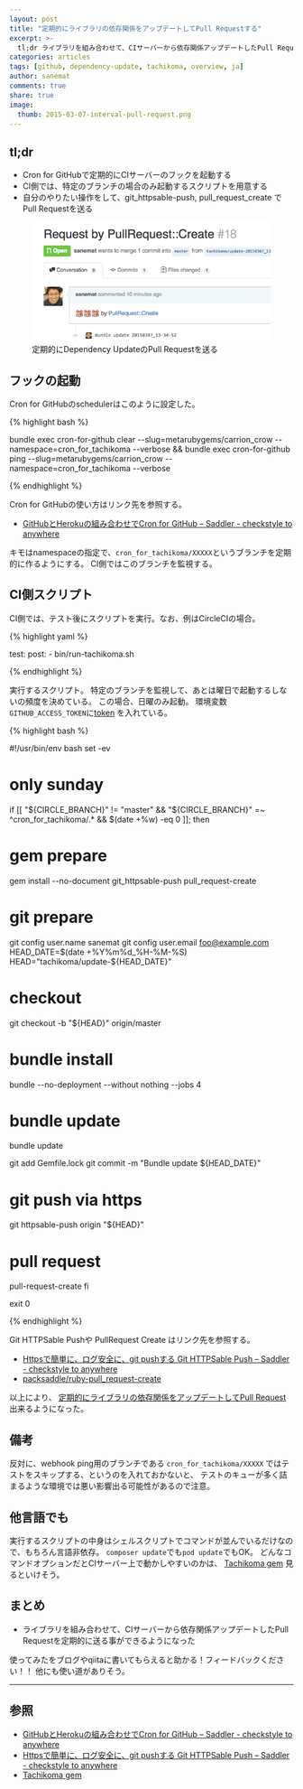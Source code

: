 ```yaml
---
layout: post
title: "定期的にライブラリの依存関係をアップデートしてPull Requestする"
excerpt: >-
  tl;dr ライブラリを組み合わせて、CIサーバーから依存関係アップデートしたPull Requestを送る。
categories: articles
tags: [github, dependency-update, tachikoma, overview, ja]
author: sanemat
comments: true
share: true
image:
  thumb: 2015-03-07-interval-pull-request.png
---
```


## tl;dr

* Cron for GitHubで定期的にCIサーバーのフックを起動する
* CI側では、特定のブランチの場合のみ起動するスクリプトを用意する
* 自分のやりたい操作をして、git_httpsable-push, pull_request_create でPull Requestを送る

<figure>
  <img src="/images/2015-03-07-interval-pull-request.png" alt="Interval Dependency Update">
  <figcaption>定期的にDependency UpdateのPull Requestを送る</figcaption>
</figure>

## フックの起動

Cron for GitHubのschedulerはこのように設定した。

{% highlight bash %}

bundle exec cron-for-github clear --slug=metarubygems/carrion_crow --namespace=cron_for_tachikoma --verbose && bundle exec cron-for-github ping --slug=metarubygems/carrion_crow --namespace=cron_for_tachikoma --verbose

{% endhighlight %}

Cron for GitHubの使い方はリンク先を参照する。

* [GitHubとHerokuの組み合わせでCron for GitHub – Saddler - checkstyle to anywhere](http://packsaddle.org/articles/cron-for-github-app-overview/)

キモはnamespaceの指定で、`cron_for_tachikoma/XXXXX`というブランチを定期的に作るようにする。
CI側ではこのブランチを監視する。

## CI側スクリプト

CI側では、テスト後にスクリプトを実行。なお、例はCircleCIの場合。

{% highlight yaml %}

test:
  post:
    - bin/run-tachikoma.sh

{% endhighlight %}

実行するスクリプト。
特定のブランチを監視して、あとは曜日で起動するしないの頻度を決めている。
この場合、日曜のみ起動。
環境変数 `GITHUB_ACCESS_TOKEN`に[token](https://github.com/settings/tokens/new) を入れている。

{% highlight bash %}

#!/usr/bin/env bash
set -ev

# only sunday
if [[ "${CIRCLE_BRANCH}" != "master" && "${CIRCLE_BRANCH}" =~ ^cron_for_tachikoma/.* && $(date +%w) -eq 0 ]]; then
  # gem prepare
  gem install --no-document git_httpsable-push pull_request-create

  # git prepare
  git config user.name sanemat
  git config user.email foo@example.com
  HEAD_DATE=$(date +%Y%m%d_%H-%M-%S)
  HEAD="tachikoma/update-${HEAD_DATE}"

  # checkout
  git checkout -b "${HEAD}" origin/master

  # bundle install
  bundle --no-deployment --without nothing --jobs 4

  # bundle update
  bundle update

  git add Gemfile.lock
  git commit -m "Bundle update ${HEAD_DATE}"

  # git push via https
  git httpsable-push origin "${HEAD}"

  # pull request
  pull-request-create
fi

exit 0

{% endhighlight %}

Git HTTPSable Pushや PullRequest Create はリンク先を参照する。

* [Httpsで簡単に、ログ安全に、git pushする Git HTTPSable Push – Saddler - checkstyle to anywhere](http://packsaddle.org/articles/git-httpsable-push-overview/)
* [packsaddle/ruby-pull_request-create](https://github.com/packsaddle/ruby-pull_request-create)

以上により、
[定期的にライブラリの依存関係をアップデートしてPull Request](https://github.com/metarubygems/carrion_crow/pull/18)
出来るようになった。

## 備考

反対に、webhook ping用のブランチである `cron_for_tachikoma/XXXXX` ではテストをスキップする、というのを入れておかないと、
テストのキューが多く詰まるような環境では悪い影響出る可能性があるので注意。

## 他言語でも

実行するスクリプトの中身はシェルスクリプトでコマンドが並んでいるだけなので、もちろん言語非依存。
`composer update`でも`pod update`でもOK。
どんなコマンドオプションだとCIサーバー上で動かしやすいのかは、
[Tachikoma gem](https://github.com/sanemat/tachikoma/blob/master/lib/tachikoma/application.rb)
見るといけそう。

## まとめ

* ライブラリを組み合わせて、CIサーバーから依存関係アップデートしたPull Requestを定期的に送る事ができるようになった

使ってみたをブログやqiitaに書いてもらえると助かる！フィードバックください！！
他にも使い道がありそう。

----

## 参照

* [GitHubとHerokuの組み合わせでCron for GitHub – Saddler - checkstyle to anywhere](http://packsaddle.org/articles/cron-for-github-app-overview/)
* [Httpsで簡単に、ログ安全に、git pushする Git HTTPSable Push – Saddler - checkstyle to anywhere](http://packsaddle.org/articles/git-httpsable-push-overview/)
* [Tachikoma gem](https://github.com/sanemat/tachikoma/blob/master/lib/tachikoma/application.rb)

